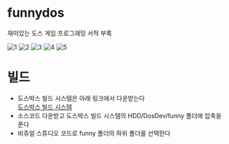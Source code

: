 # funnydos
재미있는 도스 게임 프로그래밍 서적 부록

![1](https://user-images.githubusercontent.com/1445129/159158227-3c097536-fc8f-4677-90cd-5e94478e3549.png)
![2](https://user-images.githubusercontent.com/1445129/159158229-e1bcc731-53c3-4e91-bc0f-adca6bb486b6.png)
![3](https://user-images.githubusercontent.com/1445129/159158230-f4a244ef-1508-4c8a-9646-5c62d6d16b7f.png)
![4](https://user-images.githubusercontent.com/1445129/159158231-22759f73-9336-4d4c-a068-ba403e4d0a48.png)
![5](https://user-images.githubusercontent.com/1445129/159158232-5404c6a2-dadd-40a8-b6ff-0515b6d7427e.png)

# 빌드
* 도스박스 빌드 시스템은 아래 링크에서 다운받는다   
[도스박스 빌드 시스템](https://github.com/pdpdds/DOSDev/releases/tag/1.0)  
* 소스코드 다운받고 도스박스 빌드 시스템의 HDD/DosDev/funny 폴더에 압축을 푼다  
*  비쥬얼 스튜디오 코드로 funny 폴더의 하위 폴더를 선택한다  

